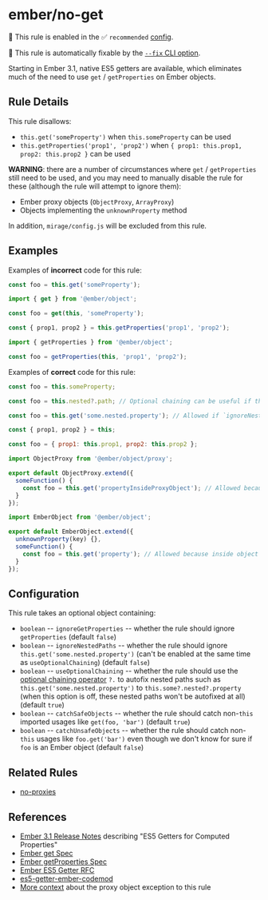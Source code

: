# ember/no-get

💼 This rule is enabled in the ✅ `recommended` [config](https://github.com/ember-cli/eslint-plugin-ember#-configurations).

🔧 This rule is automatically fixable by the [`--fix` CLI option](https://eslint.org/docs/latest/user-guide/command-line-interface#--fix).

<!-- end auto-generated rule header -->

Starting in Ember 3.1, native ES5 getters are available, which eliminates much of the need to use `get` / `getProperties` on Ember objects.

## Rule Details

This rule disallows:

- `this.get('someProperty')` when `this.someProperty` can be used
- `this.getProperties('prop1', 'prop2')` when `{ prop1: this.prop1, prop2: this.prop2 }` can be used

**WARNING**: there are a number of circumstances where `get` / `getProperties` still need to be used, and you may need to manually disable the rule for these (although the rule will attempt to ignore them):

- Ember proxy objects (`ObjectProxy`, `ArrayProxy`)
- Objects implementing the `unknownProperty` method

In addition, `mirage/config.js` will be excluded from this rule.

## Examples

Examples of **incorrect** code for this rule:

```js
const foo = this.get('someProperty');
```

```js
import { get } from '@ember/object';

const foo = get(this, 'someProperty');
```

```js
const { prop1, prop2 } = this.getProperties('prop1', 'prop2');
```

```js
import { getProperties } from '@ember/object';

const foo = getProperties(this, 'prop1', 'prop2');
```

Examples of **correct** code for this rule:

```js
const foo = this.someProperty;
```

```js
const foo = this.nested?.path; // Optional chaining can be useful if the nested path can have null or undefined properties in it.
```

```js
const foo = this.get('some.nested.property'); // Allowed if `ignoreNestedPaths` option is enabled.
```

```js
const { prop1, prop2 } = this;
```

```js
const foo = { prop1: this.prop1, prop2: this.prop2 };
```

```js
import ObjectProxy from '@ember/object/proxy';

export default ObjectProxy.extend({
  someFunction() {
    const foo = this.get('propertyInsideProxyObject'); // Allowed because inside proxy object.
  }
});
```

```js
import EmberObject from '@ember/object';

export default EmberObject.extend({
  unknownProperty(key) {},
  someFunction() {
    const foo = this.get('property'); // Allowed because inside object implementing `unknownProperty()`.
  }
});
```

## Configuration

This rule takes an optional object containing:

- `boolean` -- `ignoreGetProperties` -- whether the rule should ignore `getProperties` (default `false`)
- `boolean` -- `ignoreNestedPaths` -- whether the rule should ignore `this.get('some.nested.property')` (can't be enabled at the same time as `useOptionalChaining`) (default `false`)
- `boolean` -- `useOptionalChaining` -- whether the rule should use the [optional chaining operator](https://developer.mozilla.org/en-US/docs/Web/JavaScript/Reference/Operators/Optional_chaining) `?.` to autofix nested paths such as `this.get('some.nested.property')` to `this.some?.nested?.property` (when this option is off, these nested paths won't be autofixed at all) (default `true`)
- `boolean` -- `catchSafeObjects` -- whether the rule should catch non-`this` imported usages like `get(foo, 'bar')` (default `true`)
- `boolean` -- `catchUnsafeObjects` -- whether the rule should catch non-`this` usages like `foo.get('bar')` even though we don't know for sure if `foo` is an Ember object (default `false`)

## Related Rules

- [no-proxies](no-proxies.md)

## References

- [Ember 3.1 Release Notes](https://blog.emberjs.com/2018/04/13/ember-3-1-released.html) describing "ES5 Getters for Computed Properties"
- [Ember get Spec](https://api.emberjs.com/ember/release/functions/@ember%2Fobject/get)
- [Ember getProperties Spec](https://api.emberjs.com/ember/release/functions/@ember%2Fobject/getProperties)
- [Ember ES5 Getter RFC](https://github.com/emberjs/rfcs/blob/master/text/0281-es5-getters.md)
- [es5-getter-ember-codemod](https://github.com/rondale-sc/es5-getter-ember-codemod)
- [More context](https://github.com/emberjs/ember.js/issues/16148) about the proxy object exception to this rule
